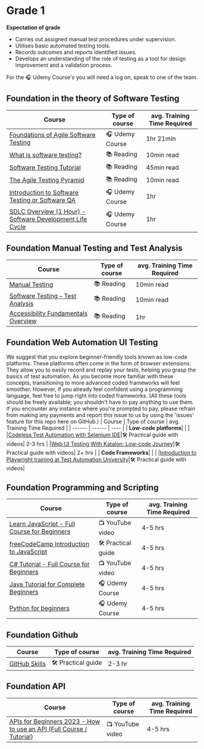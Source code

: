 # Grade 1

**Expectation of grade**

- Carries out assigned manual test procedures under supervision.
- Utilises basic automated testing tools.
- Records outcomes and reports identified issues.
- Develops an understanding of the role of testing as a tool for design improvement and a validation process.

For the 🎧 Udemy Course's you will need a log on, speak to one of the team.
 
## Foundation in the theory of Software Testing

| Course | Type of course | avg. Training Time Required |
| ------ | ------ | ---- |
|[Foundations of Agile Software Testing](https://www.udemy.com/course/foundations-of-agile-software-testing-j/)| 🎧 Udemy Course | 1hr 21min | 
|[What is software testing?](https://www.ibm.com/topics/software-testing)| 📚 Reading | 10min read | 
|[Software Testing Tutorial](https://www.javatpoint.com/software-testing-tutorial)|📚 Reading| 45min read| 
|[The Agile Testing Pyramid](https://www.agilecoachjournal.com/2014-01-28/the-agile-testing-pyramid#:~:text=The%20Agile%20Testing%20Pyramid%20is,and%20testing%20for%20iterative%20development.&text=The%20great%20majority%20of%20testing,middle%20tier%20to%20test%20services.)|📚 Reading| 10min read | 
|[Introduction to Software Testing or Software QA](https://www.udemy.com/course/introduction-to-software-testing-or-software-qa/) |🎧 Udemy Course| 1hr | 
|[SDLC Overview (1 Hour) - Software Development Life Cycle](https://www.udemy.com/course/sdlc-phases/) | 🎧 Udemy Course | 1hr| 

## Foundation Manual Testing and Test Analysis
| Course | Type of course | avg. Training Time Required |
| ------ | ------ | ---- |
|[Manual Testing](https://www.javatpoint.com/manual-testing)|📚 Reading|10min read  | 
|[Software Testing – Test Analysis](https://www.geeksforgeeks.org/software-testing-test-analysis/) |📚 Reading| 10min read | 
|[Accessibility Fundamentals Overview](https://www.w3.org/WAI/fundamentals/)|📚 Reading| 1hr| 

## Foundation Web Automation UI Testing
We suggest that you explore beginner-friendly tools known as low-code platforms. These platforms often come in the form of browser extensions. They allow you to easily record and replay your tests, helping you grasp the basics of test automation. As you become more familiar with these concepts, transitioning to more advanced coded frameworks will feel smoother. However, if you already feel confident using a programming language, feel free to jump right into coded frameworks. (All these tools should be freely available; you shouldn't have to pay anything to use them. If you encounter any instance where you're prompted to pay, please refrain from making any payments and report this issue to us by using the 'issues' feature for this repo here on GitHub.)
| Course | Type of course | avg. Training Time Required |
| ------ | ------ | ---- |
| **Low-code platforms**| | |
|[Codeless Test Automation with Selenium IDE](https://testautomationu.applitools.com/codeless-test-automation-with-selenium-ide/)|🛠️ Practical  guide with videos| 2-3 hrs |
|[Web UI Testing With Katalon: Low-code Journey](https://academy.katalon.com/learning-path/low-code-web-testing/)|🛠️ Practical guide with videos| 2+ hrs |
| **Code Frameworks**| | |
|[Introduction to Playwright training at Test Automation University](https://testautomationu.applitools.com/playwright-intro/)|🛠️ Practical  guide with videos| 

## Foundation Programming and Scripting
| Course | Type of course | avg. Training Time Required |
| ------ | ------ | ---- |
|[Learn JavaScript - Full Course for Beginners](https://youtu.be/PkZNo7MFNFg?si=SmulnMptXXtkGl0c)|📺 YouTube video| 4-5 hrs | 
|[freeCodeCamp Introduction to JavaScript](https://www.freecodecamp.org/learn/javascript-algorithms-and-data-structures/basic-javascript/)|🛠️ Practical guide|4-5 hrs | 
|[C# Tutorial - Full Course for Beginners](https://youtu.be/GhQdlIFylQ8?si=2ax24zCJmZtMtJCM)|📺 YouTube video| 4-5 hrs| 
|[Java Tutorial for Complete Beginners](https://www.udemy.com/course/java-tutorial/)| 🎧 Udemy Course|4-5 hrs | 
|[Python for beginners](https://www.udemy.com/course/python-core-and-advanced/)|🎧 Udemy Course| 4-5 hrs| 

## Foundation Github
| Course | Type of course | avg. Training Time Required |
| ------ | ------ | ---- |
|[GitHub Skills](https://skills.github.com/)|🛠️ Practical guide | 2-3 hr| 

## Foundation API
| Course | Type of course | avg. Training Time Required |
| ------ | ------ | ---- |
|[APIs for Beginners 2023 - How to use an API (Full Course / Tutorial)](https://youtu.be/WXsD0ZgxjRw?si=N5lTURRhsBF4fqQ5)| 📺 YouTube video| 4-5 hrs |

